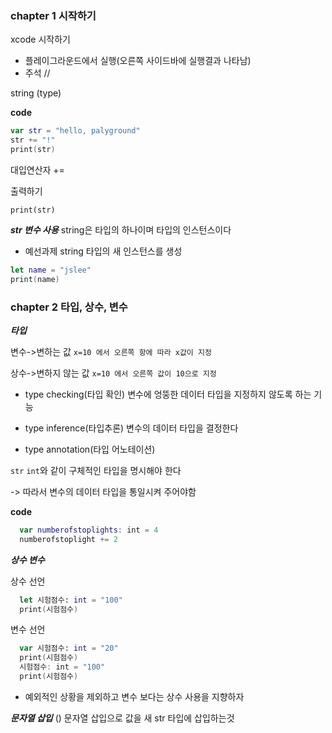 ### chapter 1 시작하기

xcode 시작하기
+ 플레이그라운드에서 실행(오른쪽 사이드바에 실행결과 나타남)
+ 주석 //

string (type)

**code**
```swift
var str = "hello, palyground"
str += "!"
print(str)
```  
  대입연산자 +=

출력하기
```	
print(str)
```
    
 
 
 ***str 변수 사용***
  string은 타입의 하나이며 타입의 인스턴스이다
  
+ 예선과제
 string 타입의 새 인스턴스를 생성
```swift
let name = "jslee"
print(name)
```
  
  ### chapter 2 타입, 상수, 변수
  
  ***타입***
  
  변수->변하는 값 
  ``x=10 에서 오른쪽 항에 따라 x값이 지정``
  
  상수->변하지 않는 값
  ``x=10 에서 오른쪽 값이 10으로 지정``
  
 + type checking(타입 확인)
  변수에 엉뚱한 데이터 타입을 지정하지 않도록 하는 기능
  
 + type inference(타입추론)
  변수의 데이터 타입을 결정한다
  
+  type annotation(타입 어노테이션)
  
  
  
  ``str`` ``int``와 같이 구체적인 타입을 명시해야 한다
  
 -> 따라서 변수의 데이터 타입을 통일시켜 주어야함
  
  **code**
  ```swift	
    var numberofstoplights: int = 4
    numberofstoplight += 2
 ```   
  
  ***상수 변수***
  
  상수 선언
```swift
  let 시험점수: int = "100"
  print(시험점수)
```

  변수 선언
```swift
  var 시험점수: int = "20"
  print(시험점수)
  시험점수: int = "100"
  print(시험점수)
```
  + 예외적인 상황을 제외하고 변수 보다는 상수 사용을 지향하자

***문자열 삽입***
\()
문자열 삽입으로 값을 새 str 타입에 삽입하는것

   
